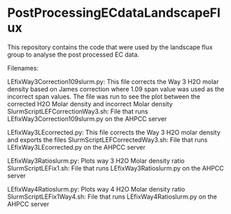 # PostProcessingECdataLandscapeFlux
This repository contains the code that were used by the landscape flux group to analyse the post processed EC data.

Filenames:

LEfixWay3Correction109slurm.py: This file corrects the Way 3 H2O molar density based on James correction where 1.09 span value was used as the incorrect span values. The file was run to see the plot between the corrected H2O Molar density and incorrect Molar density
SlurmScriptLEFCorrectionWay3.sh: File that runs LEfixWay3Correction109slurm.py on the AHPCC server

LEfixWay3LEcorrected.py: This file corrects the Way 3 H2O molar density and exports the files
SlurmScriptLEFCorrectedWay3.sh: File that runs LEfixWay3LEcorrected.py on the AHPCC server



LEfixWay3Ratioslurm.py: Plots way 3 H2O Molar density ratio
SlurmScriptLEFix1.sh: File that runs LEfixWay3Ratioslurm.py on the AHPCC server
 
LEfixWay4Ratioslurm.py: Plots way 4 H2O Molar density ratio
SlurmScriptLEFix1Way4.sh: File that runs LEfixWay4Ratioslurm.py on the AHPCC server